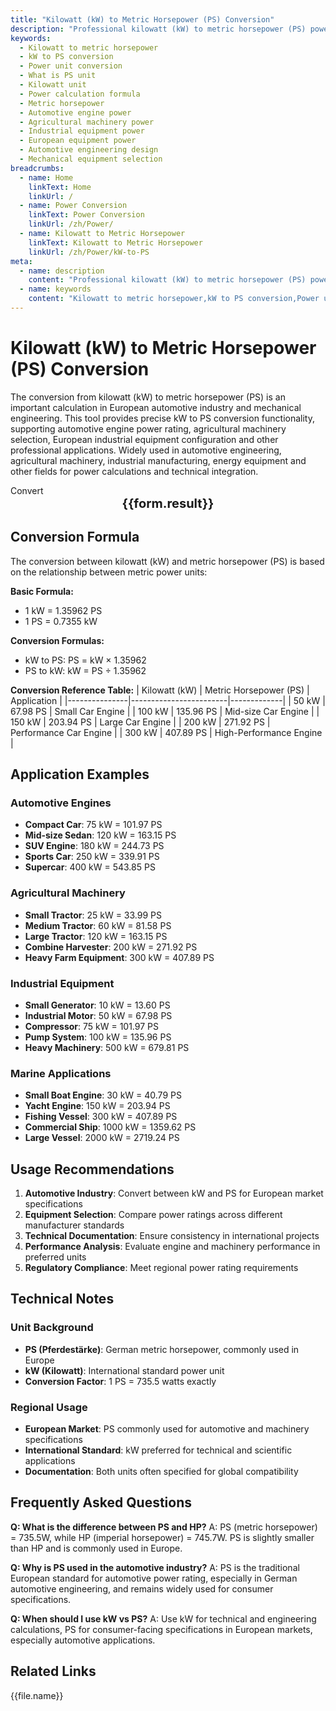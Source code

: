 ```yaml
---
title: "Kilowatt (kW) to Metric Horsepower (PS) Conversion"
description: "Professional kilowatt (kW) to metric horsepower (PS) power unit conversion tool, providing precise kW to PS calculation formulas and real-time conversion functions. Covers application scenarios such as automotive engines, agricultural machinery, industrial equipment, supporting European equipment power calculations, automotive engineering design, mechanical equipment selection and other professional needs."
keywords:
  - Kilowatt to metric horsepower
  - kW to PS conversion
  - Power unit conversion
  - What is PS unit
  - Kilowatt unit
  - Power calculation formula
  - Metric horsepower
  - Automotive engine power
  - Agricultural machinery power
  - Industrial equipment power
  - European equipment power
  - Automotive engineering design
  - Mechanical equipment selection
breadcrumbs:
  - name: Home
    linkText: Home
    linkUrl: /
  - name: Power Conversion
    linkText: Power Conversion
    linkUrl: /zh/Power/
  - name: Kilowatt to Metric Horsepower
    linkText: Kilowatt to Metric Horsepower
    linkUrl: /zh/Power/kW-to-PS
meta:
  - name: description
    content: "Professional kilowatt (kW) to metric horsepower (PS) power unit conversion tool, providing precise kW to PS calculation formulas and real-time conversion functions. Covers application scenarios such as automotive engines, agricultural machinery, industrial equipment, supporting European equipment power calculations, automotive engineering design, mechanical equipment selection and other professional needs."
  - name: keywords
    content: "Kilowatt to metric horsepower,kW to PS conversion,Power unit conversion,What is PS unit,Kilowatt unit,Power calculation formula,Metric horsepower,Automotive engine power,Agricultural machinery power,Industrial equipment power,European equipment power,Automotive engineering design,Mechanical equipment selection"
---
```

# Kilowatt (kW) to Metric Horsepower (PS) Conversion

The conversion from kilowatt (kW) to metric horsepower (PS) is an important calculation in European automotive industry and mechanical engineering. This tool provides precise kW to PS conversion functionality, supporting automotive engine power rating, agricultural machinery selection, European industrial equipment configuration and other professional applications. Widely used in automotive engineering, agricultural machinery, industrial manufacturing, energy equipment and other fields for power calculations and technical integration.

<script setup>
import { ref, computed } from 'vue'

const seoKey = [
  'Kilowatt to metric horsepower',
  'kW to PS conversion',
  'What is PS unit',
  'Kilowatt unit',
  'Power calculation formula',
  'Metric horsepower',
  'Automotive engine power',
  'Agricultural machinery power',
  'Industrial equipment power',
  'European equipment power',
  'Automotive engineering design',
  'Mechanical equipment selection'
]

const form = ref({
  number: 0,
  from: 'kW',
  to: 'PS',
  result: ''
})

const options = [
  { "label": "Kilowatt (kW)", "value": "kW" },
  { "label": "Metric Horsepower (PS)", "value": "PS" }
]

const rules = {
  number: {
    required: true,
    message: 'Please enter a number',
    trigger: ['blur', 'input']
  },
  to: {
    required: true,
    message: 'Please select conversion unit',
    trigger: 'select'
  },
  from: {
    required: true,
    message: 'Please select original unit',
    trigger: 'select'
  }
}

const convertHandler = () => {
  if (form.value.from === 'kW' && form.value.to === 'PS') {
    form.value.result = `${form.value.number} kW = ${(form.value.number * 1.35962).toFixed(2)} PS`
  } else if (form.value.from === 'PS' && form.value.to === 'kW') {
    form.value.result = `${form.value.number} PS = ${(form.value.number / 1.35962).toFixed(4)} kW`
  } else {
    form.value.result = `${form.value.number} ${form.value.from} = ${form.value.number} ${form.value.to}`
  }
}
</script>

<n-form size="large" :model="form" :rules="rules">
  <n-form-item label="Value" path="number">
    <n-input-number size="large" style="width:100%" :min="0" v-model:value="form.number" placeholder="Enter the value to convert" />
  </n-form-item>
  <n-form-item label="From" path="from">
    <n-select size="large" :options="options" v-model:value="form.from" placeholder="Select original unit" />
  </n-form-item>
  <n-form-item label="To" path="to">
    <n-select size="large" :options="options" v-model:value="form.to" placeholder="Select conversion unit" />
  </n-form-item>
  <n-form-item>
    <n-button type="info" style="width:100%" @click="convertHandler">Convert</n-button>
  </n-form-item>
</n-form>
<n-card  
  title="Kilowatt to Metric Horsepower Conversion"
  :segmented="{
    content: true,
    footer: 'soft',
  }"
>
  <div style="text-align:center;font-size:20px;">
    <strong>{{form.result}}</strong>
  </div>
  <template #footer>
    <div>
      <span v-for="item of seoKey">{{item}}, </span>
    </div>
  </template>
</n-card>

## Conversion Formula

The conversion between kilowatt (kW) and metric horsepower (PS) is based on the relationship between metric power units:

**Basic Formula:**
- 1 kW = 1.35962 PS
- 1 PS = 0.7355 kW

**Conversion Formulas:**
- kW to PS: PS = kW × 1.35962
- PS to kW: kW = PS ÷ 1.35962

**Conversion Reference Table:**
| Kilowatt (kW) | Metric Horsepower (PS) | Application |
|---------------|------------------------|-------------|
| 50 kW | 67.98 PS | Small Car Engine |
| 100 kW | 135.96 PS | Mid-size Car Engine |
| 150 kW | 203.94 PS | Large Car Engine |
| 200 kW | 271.92 PS | Performance Car Engine |
| 300 kW | 407.89 PS | High-Performance Engine |

## Application Examples

### Automotive Engines
- **Compact Car**: 75 kW = 101.97 PS
- **Mid-size Sedan**: 120 kW = 163.15 PS
- **SUV Engine**: 180 kW = 244.73 PS
- **Sports Car**: 250 kW = 339.91 PS
- **Supercar**: 400 kW = 543.85 PS

### Agricultural Machinery
- **Small Tractor**: 25 kW = 33.99 PS
- **Medium Tractor**: 60 kW = 81.58 PS
- **Large Tractor**: 120 kW = 163.15 PS
- **Combine Harvester**: 200 kW = 271.92 PS
- **Heavy Farm Equipment**: 300 kW = 407.89 PS

### Industrial Equipment
- **Small Generator**: 10 kW = 13.60 PS
- **Industrial Motor**: 50 kW = 67.98 PS
- **Compressor**: 75 kW = 101.97 PS
- **Pump System**: 100 kW = 135.96 PS
- **Heavy Machinery**: 500 kW = 679.81 PS

### Marine Applications
- **Small Boat Engine**: 30 kW = 40.79 PS
- **Yacht Engine**: 150 kW = 203.94 PS
- **Fishing Vessel**: 300 kW = 407.89 PS
- **Commercial Ship**: 1000 kW = 1359.62 PS
- **Large Vessel**: 2000 kW = 2719.24 PS

## Usage Recommendations

1. **Automotive Industry**: Convert between kW and PS for European market specifications
2. **Equipment Selection**: Compare power ratings across different manufacturer standards
3. **Technical Documentation**: Ensure consistency in international projects
4. **Performance Analysis**: Evaluate engine and machinery performance in preferred units
5. **Regulatory Compliance**: Meet regional power rating requirements

## Technical Notes

### Unit Background
- **PS (Pferdestärke)**: German metric horsepower, commonly used in Europe
- **kW (Kilowatt)**: International standard power unit
- **Conversion Factor**: 1 PS = 735.5 watts exactly

### Regional Usage
- **European Market**: PS commonly used for automotive and machinery specifications
- **International Standard**: kW preferred for technical and scientific applications
- **Documentation**: Both units often specified for global compatibility

## Frequently Asked Questions

**Q: What is the difference between PS and HP?**
A: PS (metric horsepower) = 735.5W, while HP (imperial horsepower) = 745.7W. PS is slightly smaller than HP and is commonly used in Europe.

**Q: Why is PS used in the automotive industry?**
A: PS is the traditional European standard for automotive power rating, especially in German automotive engineering, and remains widely used for consumer specifications.

**Q: When should I use kW vs PS?**
A: Use kW for technical and engineering calculations, PS for consumer-facing specifications in European markets, especially automotive applications.

## Related Links
<n-grid x-gap="12" :cols="2">
  <n-gi v-for="(file,index) in Power" :key="index">
    <n-button
      text
      tag="a"
      :href="file.path"
      type="info"
    >
      {{file.name}}
    </n-button>
  </n-gi>
</n-grid>